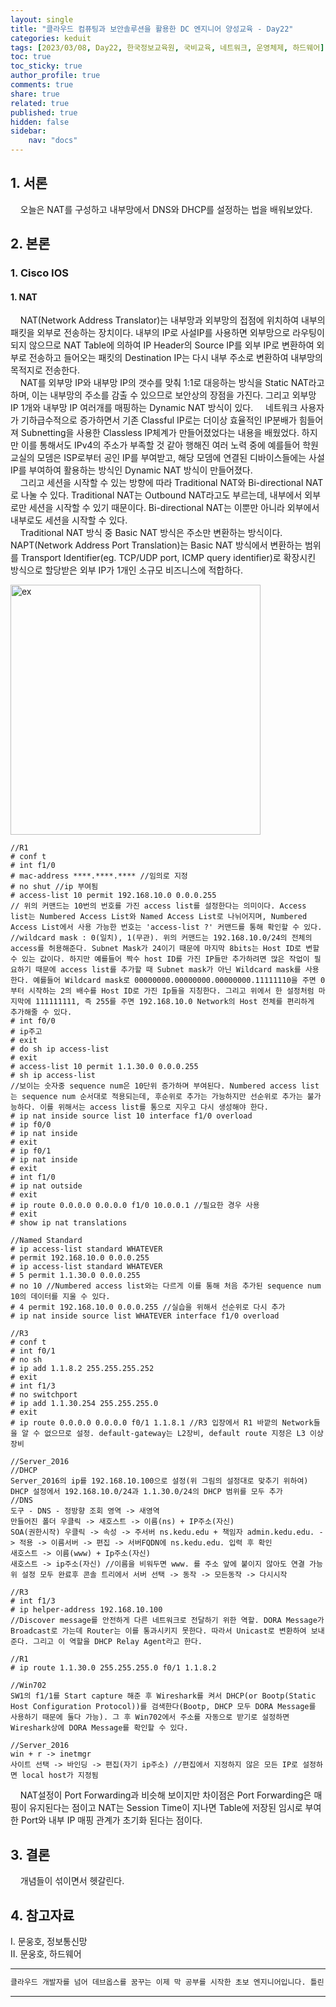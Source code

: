 ```yaml
---
layout: single
title: "클라우드 컴퓨팅과 보안솔루션을 활용한 DC 엔지니어 양성교육 - Day22"
categories: keduit
tags: [2023/03/08, Day22, 한국정보교육원, 국비교육, 네트워크, 운영체제, 하드웨어]
toc: true
toc_sticky: true
author_profile: true
comments: true
share: true
related: true
published: true
hidden: false
sidebar: 
    nav: "docs"
---
```


## 1. 서론  

&nbsp;&nbsp;&nbsp;&nbsp;오늘은 NAT를 구성하고 내부망에서 DNS와 DHCP를 설정하는 법을 배워보았다.

## 2. 본론  

### 1. Cisco IOS  

#### 1. NAT

&nbsp;&nbsp;&nbsp;&nbsp;NAT(Network Address Translator)는 내부망과 외부망의 접점에 위치하여 내부의 패킷을 외부로 전송하는 장치이다. 내부의 IP로 사설IP를 사용하면 외부망으로 라우팅이 되지 않으므로 NAT Table에 의하여 IP Header의 Source IP를 외부 IP로 변환하여 외부로 전송하고 들어오는 패킷의 Destination IP는 다시 내부 주소로 변환하여 내부망의 목적지로 전송한다.   
&nbsp;&nbsp;&nbsp;&nbsp;NAT를 외부망 IP와 내부망 IP의 갯수를 맞춰 1:1로 대응하는 방식을 Static NAT라고 하며, 이는 내부망의 주소를 감출 수 있으므로 보안상의 장점을 가진다. 그리고 외부망 IP 1개와 내부망 IP 여러개를 매핑하는 Dynamic NAT 방식이 있다.
&nbsp;&nbsp;&nbsp;&nbsp;네트워크 사용자가 기하급수적으로 증가하면서 기존 Classful IP로는 더이상 효율적인 IP분배가 힘들어져 Subnetting을 사용한 Classless IP체계가 만들어졌었다는 내용을 배웠었다. 하지만 이를 통해서도 IPv4의 주소가 부족할 것 같아 행해진 여러 노력 중에 예를들어 학원 교실의 모뎀은 ISP로부터 공인 IP를 부여받고, 해당 모뎀에 연결된 디바이스들에는 사설 IP를 부여하여 활용하는 방식인 Dynamic NAT 방식이 만들어졌다.   
&nbsp;&nbsp;&nbsp;&nbsp;그리고 세션을 시작할 수 있는 방향에 따라 Traditional NAT와 Bi-directional NAT로 나눌 수 있다. Traditional NAT는 Outbound NAT라고도 부르는데, 내부에서 외부로만 세션을 시작할 수 있기 때문이다. Bi-directional NAT는 이뿐만 아니라 외부에서 내부로도 세션을 시작할 수 있다.   
&nbsp;&nbsp;&nbsp;&nbsp;Traditional NAT 방식 중 Basic NAT 방식은 주소만 변환하는 방식이다. NAPT(Network Address Port Translation)는 Basic NAT 방식에서 변환하는 범위를 Transport Identifier(eg. TCP/UDP port, ICMP query identifier)로 확장시킨 방식으로 할당받은 외부 IP가 1개인 소규모 비즈니스에 적합하다.   

<img alt="ex" src="https://user-images.githubusercontent.com/124491456/223601169-00f7abe4-96c2-4a9f-8827-be6d5dd7d199.png" width=400>

```
//R1
# conf t
# int f1/0
# mac-address ****.****.**** //임의로 지정
# no shut //ip 부여됨
# access-list 10 permit 192.168.10.0 0.0.0.255 
// 위의 커맨드는 10번의 번호를 가진 access list를 설정한다는 의미이다. Access list는 Numbered Access List와 Named Access List로 나뉘어지며, Numbered Access List에서 사용 가능한 번호는 'access-list ?' 커맨드를 통해 확인할 수 있다.
//wildcard mask : 0(일치), 1(무관). 위의 커맨드는 192.168.10.0/24의 전체의 access를 허용해준다. Subnet Mask가 24이기 때문에 마지막 8bits는 Host ID로 변할 수 있는 값이다. 하지만 예를들어 짝수 host ID를 가진 IP들만 추가하려면 많은 작업이 필요하기 때문에 access list를 추가할 때 Subnet mask가 아닌 Wildcard mask를 사용한다. 예를들어 Wildcard mask로 00000000.00000000.00000000.11111110을 주면 0부터 시작하는 2의 배수를 Host ID로 가진 Ip들을 지칭한다. 그리고 위에서 한 설정처럼 마지막에 111111111, 즉 255를 주면 192.168.10.0 Network의 Host 전체를 편리하게 추가해줄 수 있다.
# int f0/0
# ip주고
# exit
# do sh ip access-list
# exit
# access-list 10 permit 1.1.30.0 0.0.0.255
# sh ip access-list
//보이는 숫자중 sequence num은 10단위 증가하며 부여된다. Numbered access list는 sequence num 순서대로 적용되는데, 후순위로 추가는 가능하지만 선순위로 추가는 불가능하다. 이를 위해서는 access list를 통으로 지우고 다시 생성해야 한다.
# ip nat inside source list 10 interface f1/0 overload
# ip f0/0
# ip nat inside
# exit
# ip f0/1
# ip nat inside
# exit
# int f1/0
# ip nat outside
# exit
# ip route 0.0.0.0 0.0.0.0 f1/0 10.0.0.1 //필요한 경우 사용
# exit
# show ip nat translations           
```

```
//Named Standard
# ip access-list standard WHATEVER 
# permit 192.168.10.0 0.0.0.255
# ip access-list standard WHATEVER
# 5 permit 1.1.30.0 0.0.0.255
# no 10 //Numbered access list와는 다르게 이를 통해 처음 추가된 sequence num 10의 데이터를 지울 수 있다.
# 4 permit 192.168.10.0 0.0.0.255 //실습을 위해서 선순위로 다시 추가
# ip nat inside source list WHATEVER interface f1/0 overload
```

```
//R3
# conf t
# int f0/1
# no sh
# ip add 1.1.8.2 255.255.255.252
# exit
# int f1/3
# no switchport
# ip add 1.1.30.254 255.255.255.0
# exit
# ip route 0.0.0.0 0.0.0.0 f0/1 1.1.8.1 //R3 입장에서 R1 바깥의 Network들을 알 수 없으므로 설정. default-gateway는 L2장비, default route 지정은 L3 이상 장비
```

```
//Server_2016
//DHCP
Server_2016의 ip를 192.168.10.100으로 설정(위 그림의 설정대로 맞추기 위하여)
DHCP 설정에서 192.168.10.0/24과 1.1.30.0/24의 DHCP 범위를 모두 추가
//DNS
도구 - DNS - 정방향 조회 영역 -> 새영역
만들어진 폴더 우클릭 -> 새호스트 -> 이름(ns) + IP주소(자신)
SOA(권한시작) 우클릭 -> 속성 -> 주서버 ns.kedu.edu + 책임자 admin.kedu.edu. -> 적용 -> 이름서버 -> 편집 -> 서버FQDN에 ns.kedu.edu. 입력 후 확인
새호스트 -> 이름(www) + Ip주소(자신)
새호스트 -> ip주소(자신) //이름을 비워두면 www. 를 주소 앞에 붙이지 않아도 연결 가능
위 설정 모두 완료후 콘솔 트리에서 서버 선택 -> 동작 -> 모든동작 -> 다시시작
```

```
//R3
# int f1/3
# ip helper-address 192.168.10.100 
//Discover message를 안전하게 다른 네트워크로 전달하기 위한 역할. DORA Message가 Broadcast로 가는데 Router는 이를 통과시키지 못한다. 따라서 Unicast로 변환하여 보내준다. 그리고 이 역할을 DHCP Relay Agent라고 한다.
```

```
//R1
# ip route 1.1.30.0 255.255.255.0 f0/1 1.1.8.2
```

```
//Win702
SW1의 f1/1를 Start capture 해준 후 Wireshark를 켜서 DHCP(or Bootp(Static Host Configuration Protocol))를 검색한다(Bootp, DHCP 모두 DORA Message를 사용하기 때문에 둘다 가능). 그 후 Win702에서 주소를 자동으로 받기로 설정하면 Wireshark상에 DORA Message를 확인할 수 있다.
```

```
//Server_2016
win + r -> inetmgr 
사이트 선택 -> 바인딩 -> 편집(자기 ip주소) //편집에서 지정하지 않은 모든 IP로 설정하면 local host가 지정됨
```

&nbsp;&nbsp;&nbsp;&nbsp;NAT설정이 Port Forwarding과 비슷해 보이지만 차이점은 Port Forwarding은 매핑이 유지된다는 점이고 NAT는 Session Time이 지나면 Table에 저장된 임시로 부여한 Port와 내부 IP 매핑 관계가 초기화 된다는 점이다.    

## 3. 결론  

&nbsp;&nbsp;&nbsp;&nbsp;개념들이 섞이면서 헷갈린다.

## 4. 참고자료  

Ⅰ. 문웅호, 정보통신망   
Ⅱ. 문웅호, 하드웨어

---

```bash
클라우드 개발자를 넘어 데브옵스를 꿈꾸는 이제 막 공부를 시작한 초보 엔지니어입니다. 틀린 점이 있으면 친절하게 댓글 부탁드립니다. :)
```

---
